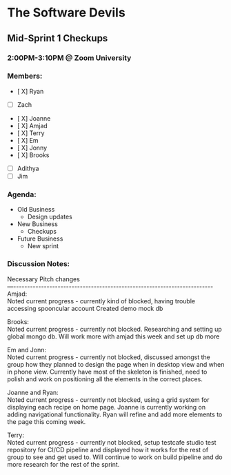 # The Software Devils
## Mid-Sprint 1 Checkups
### 2:00PM-3:10PM @ Zoom University

### Members:
- [ X] Ryan
- [  ] Zach 
- [ X] Joanne
- [ X] Amjad
- [ X] Terry
- [ X] Em
- [ X] Jonny
- [ X] Brooks
- [ ] Adithya
- [ ] Jim

### Agenda:
- Old Business 
  - Design updates
- New Business
  - Checkups
- Future Business
  - New sprint
### Discussion Notes:
Necessary Pitch changes\
—------------------------------------------------------------------------\
Amjad:\
Noted current progress - currently kind of blocked, having trouble accessing spooncular account
Created demo mock db

Brooks:\
Noted current progress - currently not blocked. Researching and setting up global mongo db. Will work more with amjad this week and set up db more

Em and Jonn:\
Noted current progress - currently not blocked, discussed amongst the group how they planned to design the page when in desktop view and when in phone view. Currently have most of the skeleton is finished, need to polish and work on positioning all the elements in the correct places.

Joanne and Ryan:\
Noted current progress - currently not blocked, using a grid system for displaying each recipe on home page. Joanne is currently working on adding navigational functionality. Ryan will refine and add more elements to the page this coming week. 

Terry:\
Noted current progress - currently not blocked, setup testcafe studio test repository for CI/CD pipeline and displayed how it works for the rest of group to see and get used to. Will continue to work on build pipeline and do more research for the rest of the sprint. 



